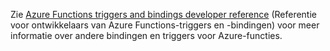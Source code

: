 Zie [Azure Functions triggers and bindings developer reference](../articles/azure-functions/functions-triggers-bindings.md) (Referentie voor ontwikkelaars van Azure Functions-triggers en -bindingen) voor meer informatie over andere bindingen en triggers voor Azure-functies.

